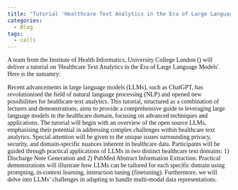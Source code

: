 ```yaml
---
title: "Tutorial 'Healthcare Text Analytics in the Era of Large Language Models'"
categories:
  - Blog
tags:
  - calls
---
```

<html>
<!-- <link href='https://fonts.googleapis.com/css?family=Akaya Telivigala' rel='stylesheet'> -->
<head> 
<style>
    h1, h2, h3, h4, h5, h6 {
        font-family: 'Akaya Telivigala';
}
body {
    font-family: 'Akaya Telivigala';
} 
</style>
</head>
<body>
A team from the Institute of Health Informatics, University College London () will deliver a tutorial on 'Healthcare Text Analytics in the Era of Large Language Models'. Here is the sumamry:

Recent advancements in large language models (LLMs), such as ChatGPT, has revolutionised the field of natural language processing (NLP) and opened new
possibilities for healthcare text analytics. This tutorial, structured as a combination of lectures and demonstrations, aims to provide a comprehensive guide to leveraging large
language models in the healthcare domain, focusing on advanced techniques and applications. The tutorial will begin with an overview of the open source LLMs,
emphasising their potential in addressing complex challenges within healthcare text analytics. Special attention will be given to the unique issues surrounding privacy,
security, and domain-specific nuances inherent in healthcare data. Participants will be guided through practical applications of LLMs in two distinct healthcare text domains: 1)
Discharge Note Generation and 2) PubMed Abstract Information Extraction. Practical demonstrations will illustrate how LLMs can be tailored for each specific domain using
prompting, in-context learning, instruction tuning (finetuning). Furthermore, we will delve into LLMs’ challenges in adapting to handle multi-modal data representations.

</body>
</html>
